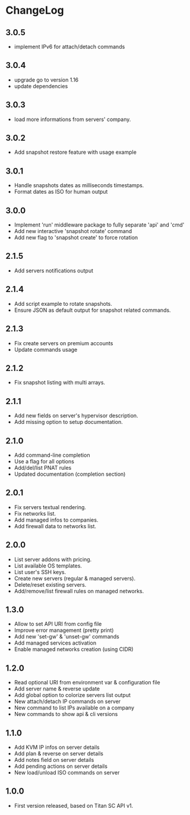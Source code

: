 
# ChangeLog

## 3.0.5

 - implement IPv6 for attach/detach commands

## 3.0.4

 - upgrade go to version 1.16
 - update dependencies

## 3.0.3

 - load more informations from servers' company.

## 3.0.2

- Add snapshot restore feature with usage example

## 3.0.1

- Handle snapshots dates as milliseconds timestamps.
- Format dates as ISO for human output

## 3.0.0

- Implement 'run' middleware package to fully separate 'api' and 'cmd'
- Add new interactive 'snapshot rotate' command
- Add new flag to 'snapshot create' to force rotation

## 2.1.5

- Add servers notifications output

## 2.1.4

- Add script example to rotate snapshots.
- Ensure JSON as default output for snapshot related commands.

## 2.1.3

- Fix create servers on premium accounts
- Update commands usage

## 2.1.2

- Fix snapshot listing with multi arrays.

## 2.1.1

- Add new fields on server's hypervisor description.
- Add missing option to setup documentation.

## 2.1.0

- Add command-line completion
- Use a flag for all options
- Add/del/list PNAT rules
- Updated documentation (completion section)

## 2.0.1

- Fix servers textual rendering.
- Fix networks list.
- Add managed infos to companies.
- Add firewall data to networks list.

## 2.0.0

- List server addons with pricing.
- List available OS templates.
- List user's SSH keys.
- Create new servers (regular & managed servers).
- Delete/reset existing servers.
- Add/remove/list firewall rules on managed networks.

## 1.3.0

- Allow to set API URI from config file
- Improve error management (pretty print)
- Add new 'set-gw' & 'unset-gw' commands
- Add managed services activation
- Enable managed networks creation (using CIDR)

## 1.2.0

- Read optional URI from environment var & configuration file
- Add server name & reverse update
- Add global option to colorize servers list output
- New attach/detach IP commands on server
- New command to list IPs available on a company
- New commands to show api & cli versions

## 1.1.0

- Add KVM IP infos on server details
- Add plan & reverse on server details
- Add notes field on server details
- Add pending actions on server details
- New load/unload ISO commands on server

## 1.0.0

- First version released, based on Titan SC API v1.
